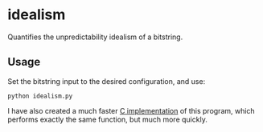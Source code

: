 # idealism

Quantifies the unpredictability idealism of a bitstring.

## Usage

Set the bitstring input to the desired configuration, and use:

`python idealism.py`

I have also created a much faster [C implementation](http://halfinjest.com/idealism.c) of this program, which performs exactly the same function, but much more quickly.